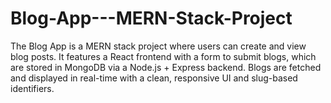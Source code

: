 # Blog-App---MERN-Stack-Project
The Blog App is a MERN stack project where users can create and view blog posts. It features a React frontend with a form to submit blogs, which are stored in MongoDB via a Node.js + Express backend. Blogs are fetched and displayed in real-time with a clean, responsive UI and slug-based identifiers.
